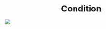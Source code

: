 <h1 align="center"> Condition </h1>
<img src="https://user-images.githubusercontent.com/25712677/57193035-38b83400-6edb-11e9-9888-27c6f8d3a360.png" style="max-width:100%;">
